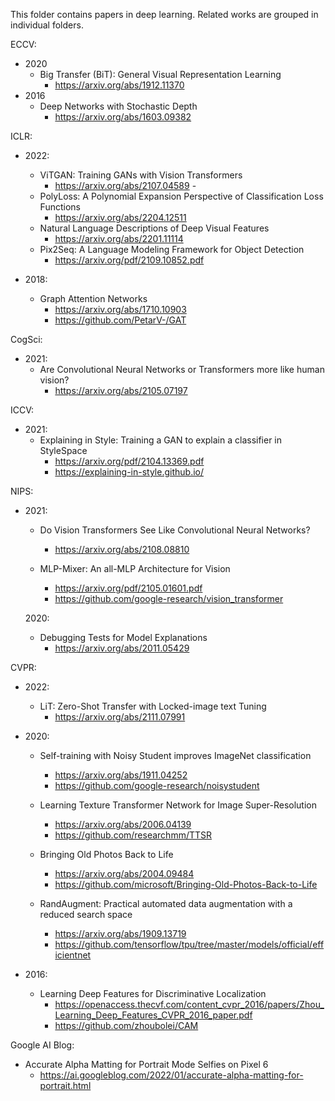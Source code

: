 This folder contains papers in deep learning.
Related works are grouped in individual folders.

ECCV:
-   2020
    -   Big Transfer (BiT): General Visual Representation Learning
        -   https://arxiv.org/abs/1912.11370
-   2016
    -   Deep Networks with Stochastic Depth
        -   https://arxiv.org/abs/1603.09382

ICLR:
- 2022:
    - ViTGAN: Training GANs with Vision Transformers
        -   https://arxiv.org/abs/2107.04589        -   
    - PolyLoss: A Polynomial Expansion Perspective of Classification Loss Functions
        -   https://arxiv.org/abs/2204.12511
    - Natural Language Descriptions of Deep Visual Features
        - https://arxiv.org/abs/2201.11114
    -   Pix2Seq: A Language Modeling Framework for Object Detection
        -   https://arxiv.org/pdf/2109.10852.pdf

- 2018:
    - Graph Attention Networks
        - https://arxiv.org/abs/1710.10903
        - https://github.com/PetarV-/GAT
        
CogSci:
- 2021:
    - Are Convolutional Neural Networks or Transformers more like human vision?
        - https://arxiv.org/abs/2105.07197

ICCV:
- 2021:    
    - Explaining in Style: Training a GAN to explain a classifier in StyleSpace
        - https://arxiv.org/pdf/2104.13369.pdf
        - https://explaining-in-style.github.io/

NIPS:
- 2021:
    - Do Vision Transformers See Like Convolutional Neural Networks?
        - https://arxiv.org/abs/2108.08810

    - MLP-Mixer: An all-MLP Architecture for Vision
        - https://arxiv.org/pdf/2105.01601.pdf
        - https://github.com/google-research/vision_transformer

    2020:
    - Debugging Tests for Model Explanations
        - https://arxiv.org/abs/2011.05429

CVPR:
-   2022:
    -   LiT: Zero-Shot Transfer with Locked-image text Tuning
        -   https://arxiv.org/abs/2111.07991

- 2020:
    - Self-training with Noisy Student improves ImageNet classification
        - https://arxiv.org/abs/1911.04252
        - https://github.com/google-research/noisystudent

    - Learning Texture Transformer Network for Image Super-Resolution
        - https://arxiv.org/abs/2006.04139
        - https://github.com/researchmm/TTSR

    - Bringing Old Photos Back to Life
        - https://arxiv.org/abs/2004.09484
        - https://github.com/microsoft/Bringing-Old-Photos-Back-to-Life

    -   RandAugment: Practical automated data augmentation with a reduced search space
        -   https://arxiv.org/abs/1909.13719
        -   https://github.com/tensorflow/tpu/tree/master/models/official/efficientnet

- 2016:
    - Learning Deep Features for Discriminative Localization
        - https://openaccess.thecvf.com/content_cvpr_2016/papers/Zhou_Learning_Deep_Features_CVPR_2016_paper.pdf
        - https://github.com/zhoubolei/CAM

Google AI Blog:
- Accurate Alpha Matting for Portrait Mode Selfies on Pixel 6
    - https://ai.googleblog.com/2022/01/accurate-alpha-matting-for-portrait.html
